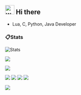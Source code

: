 ## <img alt="wave" src="https://raw.githubusercontent.com/MartinHeinz/MartinHeinz/master/wave.gif" width="30px"> Hi there

- Lua, C, Python, Java Developer

### 📋Stats

![Stats](https://github-readme-stats.vercel.app/api?username=nwdxlgzs&show_icons=true&icon_color=47A69E&title_color=47A69E&count_private=true)

![](https://api.githubtrends.io/user/svg/nwdxlgzs/langs?time_range=one_year&include_private=True&loc_metric=changed&theme=classic)

![](http://github-profile-summary-cards.vercel.app/api/cards/profile-details?username=nwdxlgzs&theme=github)

![](http://github-profile-summary-cards.vercel.app/api/cards/repos-per-language?username=nwdxlgzs&theme=github)
![](http://github-profile-summary-cards.vercel.app/api/cards/most-commit-language?username=nwdxlgzs&theme=github)
![](http://github-profile-summary-cards.vercel.app/api/cards/stats?username=nwdxlgzs&theme=github)
![](http://github-profile-summary-cards.vercel.app/api/cards/productive-time?username=nwdxlgzs&theme=github&utcOffset=8)

![](https://komarev.com/ghpvc/?username=nwdxlgzs)
